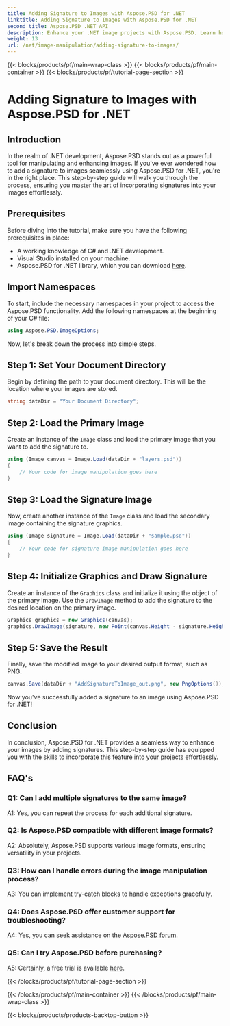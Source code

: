 ```yaml
---
title: Adding Signature to Images with Aspose.PSD for .NET
linktitle: Adding Signature to Images with Aspose.PSD for .NET
second_title: Aspose.PSD .NET API
description: Enhance your .NET image projects with Aspose.PSD. Learn how to add signatures seamlessly using our step-by-step guide.
weight: 13
url: /net/image-manipulation/adding-signature-to-images/
---
```


{{< blocks/products/pf/main-wrap-class >}}
{{< blocks/products/pf/main-container >}}
{{< blocks/products/pf/tutorial-page-section >}}

# Adding Signature to Images with Aspose.PSD for .NET

## Introduction

In the realm of .NET development, Aspose.PSD stands out as a powerful tool for manipulating and enhancing images. If you've ever wondered how to add a signature to images seamlessly using Aspose.PSD for .NET, you're in the right place. This step-by-step guide will walk you through the process, ensuring you master the art of incorporating signatures into your images effortlessly.

## Prerequisites

Before diving into the tutorial, make sure you have the following prerequisites in place:

- A working knowledge of C# and .NET development.
- Visual Studio installed on your machine.
- Aspose.PSD for .NET library, which you can download [here](https://releases.aspose.com/psd/net/).

## Import Namespaces

To start, include the necessary namespaces in your project to access the Aspose.PSD functionality. Add the following namespaces at the beginning of your C# file:

```csharp
using Aspose.PSD.ImageOptions;
```

Now, let's break down the process into simple steps.

## Step 1: Set Your Document Directory

Begin by defining the path to your document directory. This will be the location where your images are stored.

```csharp
string dataDir = "Your Document Directory";
```

## Step 2: Load the Primary Image

Create an instance of the `Image` class and load the primary image that you want to add the signature to.

```csharp
using (Image canvas = Image.Load(dataDir + "layers.psd"))
{
    // Your code for image manipulation goes here
}
```

## Step 3: Load the Signature Image

Now, create another instance of the `Image` class and load the secondary image containing the signature graphics.

```csharp
using (Image signature = Image.Load(dataDir + "sample.psd"))
{
    // Your code for signature image manipulation goes here
}
```

## Step 4: Initialize Graphics and Draw Signature

Create an instance of the `Graphics` class and initialize it using the object of the primary image. Use the `DrawImage` method to add the signature to the desired location on the primary image.

```csharp
Graphics graphics = new Graphics(canvas);
graphics.DrawImage(signature, new Point(canvas.Height - signature.Height, canvas.Width - signature.Width));
```

## Step 5: Save the Result

Finally, save the modified image to your desired output format, such as PNG.

```csharp
canvas.Save(dataDir + "AddSignatureToImage_out.png", new PngOptions());
```

Now you've successfully added a signature to an image using Aspose.PSD for .NET!

## Conclusion

In conclusion, Aspose.PSD for .NET provides a seamless way to enhance your images by adding signatures. This step-by-step guide has equipped you with the skills to incorporate this feature into your projects effortlessly.

## FAQ's

### Q1: Can I add multiple signatures to the same image?

A1: Yes, you can repeat the process for each additional signature.

### Q2: Is Aspose.PSD compatible with different image formats?

A2: Absolutely, Aspose.PSD supports various image formats, ensuring versatility in your projects.

### Q3: How can I handle errors during the image manipulation process?

A3: You can implement try-catch blocks to handle exceptions gracefully.

### Q4: Does Aspose.PSD offer customer support for troubleshooting?

A4: Yes, you can seek assistance on the [Aspose.PSD forum](https://forum.aspose.com/c/psd/34).

### Q5: Can I try Aspose.PSD before purchasing?

A5: Certainly, a free trial is available [here](https://releases.aspose.com/).

{{< /blocks/products/pf/tutorial-page-section >}}

{{< /blocks/products/pf/main-container >}}
{{< /blocks/products/pf/main-wrap-class >}}

{{< blocks/products/products-backtop-button >}}

